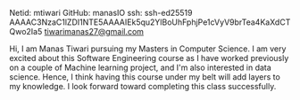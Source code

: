 Netid: mtiwari
GitHub: manasIO
ssh: ssh-ed25519 AAAAC3NzaC1lZDI1NTE5AAAAIEk5qu2YlBoUhFphjPe1cVyV9brTea4KaXdCTQwo2Ia5 tiwarimanas27@gmail.com

Hi, I am Manas Tiwari pursuing my Masters in Computer Science. I am very excited about this Software Engineering course as I have worked previously on a couple of Machine learning project, and I'm also interested in data science. Hence, I think having this course under my belt will add layers to my knowledge. I look forward toward completing this class successfully.